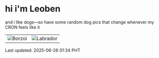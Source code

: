 # hi i'm Leoben

and i like dogs—so have some random dog pics that change whenever my CRON feels like it

|  |  |
|--------|----------|
| ![Borzoi](https://random-dog-vercel.vercel.app/api/random-borzoi?v=1750872882) | ![Labrador](https://random-dog-vercel.vercel.app/api/random-labrador?v=1750872882) |

Last updated: 2025-06-26 01:34 PHT
